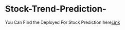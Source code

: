 # Stock-Trend-Prediction-

You Can Find the Deployed For Stock Prediction here[Link](https://share.streamlit.io/manu-gr/stock-trend-prediction-/main/app.py)
